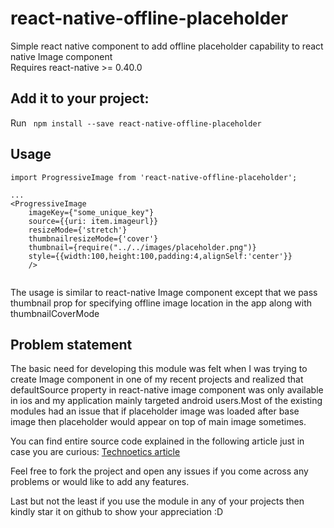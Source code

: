 # react-native-offline-placeholder
Simple react native component to add offline placeholder capability to react native Image component  
Requires react-native >= 0.40.0

## Add it to your project:
Run ``` npm install --save react-native-offline-placeholder```

## Usage
```
import ProgressiveImage from 'react-native-offline-placeholder';

...
<ProgressiveImage 
    imageKey={"some_unique_key"} 
    source={{uri: item.imageurl}} 
    resizeMode={'stretch'} 
    thumbnailresizeMode={'cover'} 
    thumbnail={require("../../images/placeholder.png")} 
    style={{width:100,height:100,padding:4,alignSelf:'center'}}
    />
            
```

The usage is similar to react-native Image component except that we pass thumbnail prop for specifying offline image location in the app along with thumbnailCoverMode

## Problem statement
The basic need for developing this module was felt when I was trying to create Image component in one of my recent projects and realized that defaultSource property in react-native image component was only available in ios and my application mainly targeted android users.Most of the existing modules had an issue that if placeholder image was loaded after base image then placeholder would appear on top of main image sometimes.

You can find entire source code explained in the following article just in case you are curious:
[Technoetics article](http://technoetics.in/adding-image-placeholders-react-native-the-right-way/)

Feel free to fork the project and open any issues if you come across any problems or would like to add any features.

Last but not the least if you use the module in any of your projects then kindly star it on github to show your appreciation :D
